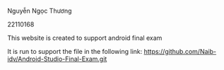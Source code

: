 Nguyễn Ngọc Thương

22110168

This website is created to support android final exam

It is run to support the file in the following link: https://github.com/Naib-idv/Android-Studio-Final-Exam.git
